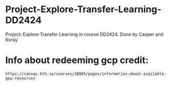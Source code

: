# Project-Explore-Transfer-Learning-DD2424
Project: Explore Transfer Learning in course DD2424. Done by Casper and Koray


#  Info about redeeming gcp credit: 
``https://canvas.kth.se/courses/38965/pages/information-about-available-gpu-resources``